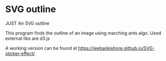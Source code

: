 # SVG outline

JUST An SVG outline

This program finds the outline of an image using marching ants algo. Used external libs are d3.js

A working version can be found at https://jeebankishore.github.io/SVG-sticker-effect/
